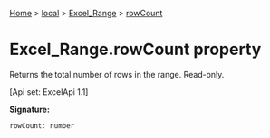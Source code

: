 [Home](./index) &gt; [local](local.md) &gt; [Excel\_Range](local.excel_range.md) &gt; [rowCount](local.excel_range.rowcount.md)

# Excel\_Range.rowCount property

Returns the total number of rows in the range. Read-only. 

 \[Api set: ExcelApi 1.1\]

**Signature:**
```javascript
rowCount: number
```
